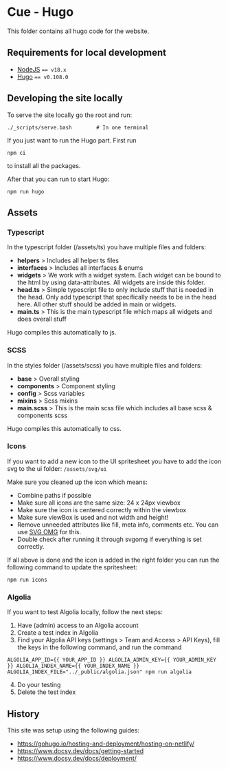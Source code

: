 # Cue - Hugo

This folder contains all hugo code for the website.

## Requirements for local development

* [NodeJS](https://nodejs.org/) `== v18.x`
* [Hugo](https://github.com/gohugoio/hugo/releases) `== v0.108.0`

## Developing the site locally
To serve the site locally go the root and run:

```
./_scripts/serve.bash        # In one terminal
```

If you just want to run the Hugo part. First run

```
npm ci
```

to install all the packages.

After that you can run to start Hugo:
```
npm run hugo
```
## Assets

### Typescript
In the typescript folder (/assets/ts) you have multiple files and folders:

- **helpers** > Includes all helper ts files
- **interfaces** > Includes all interfaces & enums
- **widgets** > We work with a widget system. Each widget can be bound to the html by using data-attributes. All widgets are inside this folder.
- **head.ts** > Simple typescript file to only include stuff that is needed in the head. Only add typescript that specifically needs to be in the head here. All other stuff should be added in main or widgets.
- **main.ts** > This is the main typescript file which maps all widgets and does overall stuff

Hugo compiles this automatically to js.

### SCSS
In the styles folder (/assets/scss) you have multiple files and folders:

- **base** > Overall styling
- **components** > Component styling
- **config** > Scss variables
- **mixins** > Scss mixins
- **main.scss** > This is the main scss file which includes all base scss & components scss

Hugo compiles this automatically to css.

### Icons
If you want to add a new icon to the UI spritesheet you have to add the icon svg to the ui folder: `/assets/svg/ui`

Make sure you cleaned up the icon which means:
- Combine paths if possible
- Make sure all icons are the same size: 24 x 24px viewbox
- Make sure the icon is centered correctly within the viewbox
- Make sure viewBox is used and not width and height!
- Remove unneeded attributes like fill, meta info, comments etc. You can use [SVG OMG](https://jakearchibald.github.io/svgomg/) for this.
- Double check after running it through svgomg if everything is set correctly.

If all above is done and the icon is added in the right folder you can run the following command to update the spritesheet:

```
npm run icons
```

### Algolia

If you want to test Algolia locally, follow the next steps:

1. Have (admin) access to an Algolia account
2. Create a test index in Algolia
3. Find your Algolia API keys (settings > Team and Access > API Keys),
   fill the keys in the following command,
   and run the command

```
ALGOLIA_APP_ID={{ YOUR_APP_ID }} ALGOLIA_ADMIN_KEY={{ YOUR_ADMIN_KEY }} ALGOLIA_INDEX_NAME={{ YOUR_INDEX_NAME }} ALGOLIA_INDEX_FILE="../_public/algolia.json" npm run algolia
```

4. Do your testing
5. Delete the test index

## History

This site was setup using the following guides:

* https://gohugo.io/hosting-and-deployment/hosting-on-netlify/
* https://www.docsy.dev/docs/getting-started
* https://www.docsy.dev/docs/deployment/
